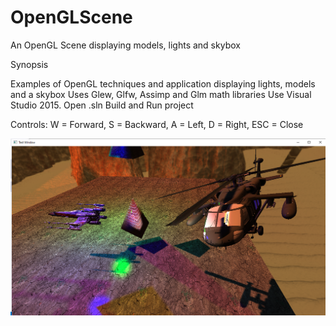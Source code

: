 # OpenGLScene
An OpenGL Scene displaying models, lights and skybox

Synopsis

Examples of OpenGL techniques and application displaying lights, models and a skybox
Uses Glew, Glfw, Assimp and Glm math libraries
Use Visual Studio 2015. Open .sln Build and Run project

Controls: W = Forward, S = Backward, A = Left, D = Right, ESC = Close

![](https://github.com/cjd2207/OpenGLScene/blob/master/OpenGLScene.png)

